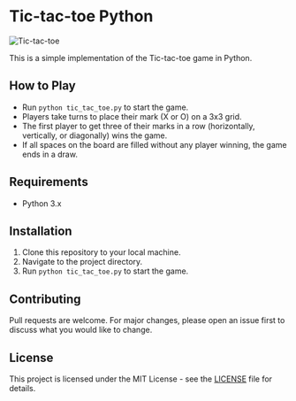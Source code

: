 # Tic-tac-toe Python

![Tic-tac-toe](tictactoe.png)

This is a simple implementation of the Tic-tac-toe game in Python.

## How to Play

- Run `python tic_tac_toe.py` to start the game.
- Players take turns to place their mark (X or O) on a 3x3 grid.
- The first player to get three of their marks in a row (horizontally, vertically, or diagonally) wins the game.
- If all spaces on the board are filled without any player winning, the game ends in a draw.

## Requirements

- Python 3.x

## Installation

1. Clone this repository to your local machine.
2. Navigate to the project directory.
3. Run `python tic_tac_toe.py` to start the game.

## Contributing

Pull requests are welcome. For major changes, please open an issue first to discuss what you would like to change.

## License

This project is licensed under the MIT License - see the [LICENSE](LICENSE) file for details.
